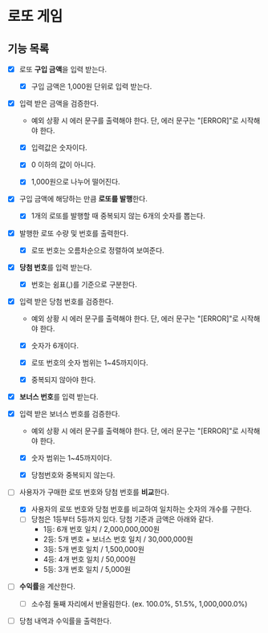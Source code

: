 # 로또 게임

## 기능 목록

- [x] 로또 **구입 금액**을 입력 받는다.
   - [x] 구입 금액은 1,000원 단위로 입력 받는다.


- [x] 입력 받은 금액을 검증한다.
   - 예외 상황 시 에러 문구를 출력해야 한다. 단, 에러 문구는 "[ERROR]"로 시작해야 한다.
   - [x] 입력값은 숫자이다.
   - [x] 0 이하의 값이 아니다.
   - [x] 1,000원으로 나누어 떨어진다.


- [x] 구입 금액에 해당하는 만큼 **로또를 발행**한다.
    - [x] 1개의 로또를 발행할 때 중복되지 않는 6개의 숫자를 뽑는다.


- [x] 발행한 로또 수량 및 번호를 출력한다.
    - [x] 로또 번호는 오름차순으로 정렬하여 보여준다.


- [x] **당첨 번호**를 입력 받는다.
   - [x] 번호는 쉼표(,)를 기준으로 구분한다.


- [x] 입력 받은 당첨 번호를 검증한다.
   - 예외 상황 시 에러 문구를 출력해야 한다. 단, 에러 문구는 "[ERROR]"로 시작해야 한다.
   - [x] 숫자가 6개이다.
   - [x] 로또 번호의 숫자 범위는 1~45까지이다.
   - [x] 중복되지 않아야 한다.


- [x] **보너스 번호**를 입력 받는다.


- [x] 입력 받은 보너스 번호를 검증한다.
   - 예외 상황 시 에러 문구를 출력해야 한다. 단, 에러 문구는 "[ERROR]"로 시작해야 한다.
   - [x] 숫자 범위는 1~45까지이다.
   - [x] 당첨번호와 중복되지 않는다.

     
- [ ] 사용자가 구매한 로또 번호와 당첨 번호를 **비교**한다.
   - [x] 사용자의 로또 번호와 당첨 번호를 비교하여 일치하는 숫자의 개수를 구한다.
   - [ ] 당첨은 1등부터 5등까지 있다. 당첨 기준과 금액은 아래와 같다.
      - 1등: 6개 번호 일치 / 2,000,000,000원
      - 2등: 5개 번호 + 보너스 번호 일치 / 30,000,000원
      - 3등: 5개 번호 일치 / 1,500,000원
      - 4등: 4개 번호 일치 / 50,000원
      - 5등: 3개 번호 일치 / 5,000원


- [ ] **수익률**을 계산한다.
   - [ ] 소수점 둘째 자리에서 반올림한다. (ex. 100.0%, 51.5%, 1,000,000.0%)

   
- [ ] 당첨 내역과 수익률을 출력한다.

